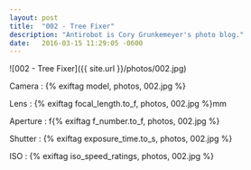 ```yaml
---
layout: post
title:  "002 - Tree Fixer"
description: "Antirobot is Cory Grunkemeyer's photo blog."
date:   2016-03-15 11:29:05 -0600
---
```


![002 - Tree Fixer]({{ site.url }}/photos/002.jpg)

Camera
: {% exiftag model, photos, 002.jpg %}

Lens
: {% exiftag focal_length.to_f, photos, 002.jpg %}mm

Aperture
: f{% exiftag f_number.to_f, photos, 002.jpg %}

Shutter
: {% exiftag exposure_time.to_s, photos, 002.jpg %}

ISO
: {% exiftag iso_speed_ratings, photos, 002.jpg %}
